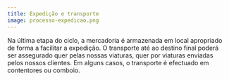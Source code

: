 ```yaml
---
title: Expedição e transporte
image: processo-expedicao.png
---
```


Na última etapa do ciclo, a mercadoria é armazenada em local apropriado de forma a facilitar a expedição. O transporte até ao destino final poderá ser assegurado quer pelas nossas viaturas, quer por viaturas enviadas pelos nossos clientes. Em alguns casos, o transporte é efectuado em contentores ou comboio.
